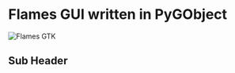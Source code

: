 # Flames GUI written in PyGObject
![Flames GTK](https://raw.githubusercontent.com/knsrinath/flamesGUI/main/images/main.png)

## Sub Header